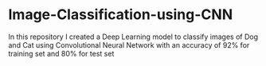 # Image-Classification-using-CNN
In this repository I created a Deep Learning model to classify images of Dog and Cat using Convolutional Neural Network with an accuracy of 92% for training set and 80% for test set
